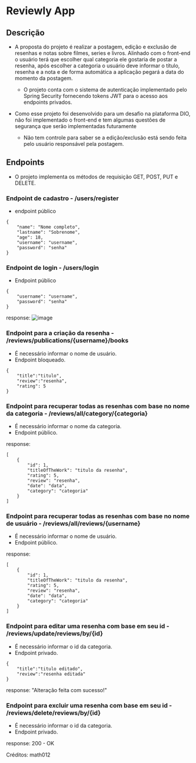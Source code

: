 # Reviewly App

## Descrição

- A proposta do projeto é realizar a postagem, edição e exclusão de resenhas e notas sobre filmes, series e livros. Alinhado com o front-end o usuário terá que escolher qual categoria ele gostaria de postar a resenha, após escolher a categoria o usuário deve informar o título, resenha e a nota e de forma automática a aplicação pegará a data do momento da postagem.

  - O projeto conta com o sistema de autenticação implementado pelo Spring Security fornecendo tokens JWT para o acesso aos endpoints privados.

- Como esse projeto foi desenvolvido para um desafio na plataforma DIO, não foi implementado o front-end e tem algumas questões de segurança que serão implementadas futuramente
  - Não tem controle para saber se a edição/exclusão está sendo feita pelo usuário responsável pela postagem.
 
## Endpoints

- O projeto implementa os métodos de requisição GET, POST, PUT e DELETE.


### Endpoint de cadastro - /users/register
  - endpoint público

```jason
{
    "name": "Nome completo",
    "lastname": "Sobrenome",
    "age": 18,
    "username": "username",
    "password": "senha"
}
```

### Endpoint de login - /users/login
  - Endpoint público

```jason
{
    "username": "username",
    "password": "senha"
}
```
response: ![image](https://github.com/user-attachments/assets/d47f3a42-3865-4045-a53d-a758e8609904)

### Endpoint para a criação da resenha - /reviews/publications/{username}/books
  - É necessário informar o nome de usuário.
  - Endpoint bloqueado.
```jason
{
    "title":"titulo",
    "review":"resenha",
    "rating": 5
}
```
### Endpoint para recuperar todas as resenhas com base no nome da categoria - /reviews/all/category/{categoria}
  - É necessário informar o nome da categoria.
  - Endpoint público.
    
response:
```jason
[
    {
        "id": 1,
        "titleOfTheWork": "titulo da resenha",
        "rating": 5,
        "review": "resenha",
        "date": "data",
        "category": "categoria"
    }
]
```
### Endpoint para recuperar todas as resenhas com base no nome de usuário - /reviews/all/reviews/{username}
  - É necessário informar o nome de usuário.
  - Endpoint público.
    
response:

```jason
[
    {
        "id": 1,
        "titleOfTheWork": "titulo da resenha",
        "rating": 5,
        "review": "resenha",
        "date": "data",
        "category": "categoria"
    }
]
```
### Endpoint para editar uma resenha com base em seu id - /reviews/update/reviews/by/{id}
  - É necessário informar o id da categoria.
  - Endpoint privado.

```jason
{
    "title":"titulo editado",
    "review":"resenha editada"
}
```

response: "Alteração feita com sucesso!"
### Endpoint para excluir uma resenha com base em seu id - /reviews/delete/reviews/by/{id}
  - É necessário informar o id da categoria.
  - Endpoint privado.
    
response: 200 - OK

Créditos: math012
